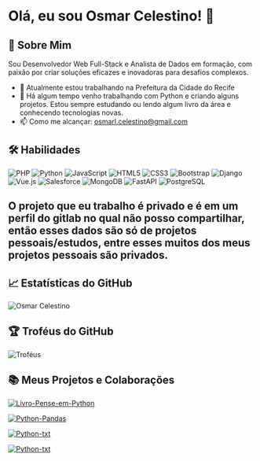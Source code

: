 # Olá, eu sou Osmar Celestino! 👋

## 🚀 Sobre Mim
Sou Desenvolvedor Web Full-Stack e Analista de Dados em formação, com paixão por criar soluções eficazes e inovadoras para desafios complexos.

- 🔭 Atualmente estou trabalhando na Prefeitura da Cidade do Recife
- 🌱 Há algum tempo venho trabalhando com  Python e criando alguns projetos. Estou sempre estudando ou lendo algum livro da área e conhecendo tecnologias novas.
- 📫 Como me alcançar: osmarl.celestino@gmail.com

## 🛠 Habilidades
![PHP](https://img.shields.io/badge/-PHP-777BB4?style=for-the-badge&logo=php&logoColor=white)
![Python](https://img.shields.io/badge/-Python-3776AB?style=for-the-badge&logo=python&logoColor=white)
![JavaScript](https://img.shields.io/badge/-JavaScript-F7DF1E?style=for-the-badge&logo=javascript&logoColor=black)
![HTML5](https://img.shields.io/badge/-HTML5-E34F26?style=for-the-badge&logo=html5&logoColor=white)
![CSS3](https://img.shields.io/badge/-CSS3-1572B6?style=for-the-badge&logo=css3&logoColor=white)
![Bootstrap](https://img.shields.io/badge/-Bootstrap-7952B3?style=for-the-badge&logo=bootstrap&logoColor=white)
![Django](https://img.shields.io/badge/-Django-092E20?style=for-the-badge&logo=django&logoColor=white)
![Vue.js](https://img.shields.io/badge/-Vue.js-4FC08D?style=for-the-badge&logo=vue.js&logoColor=white)
![Salesforce](https://img.shields.io/badge/-Salesforce-00A1E0?style=for-the-badge&logo=salesforce&logoColor=white)
![MongoDB](https://img.shields.io/badge/-MongoDB-47A248?style=for-the-badge&logo=mongodb&logoColor=white)
![FastAPI](https://img.shields.io/badge/-FastAPI-009688?style=for-the-badge&logo=fastapi&logoColor=white)
![PostgreSQL](https://img.shields.io/badge/-PostgreSQL-336791?style=for-the-badge&logo=postgresql&logoColor=white)


## O projeto que eu trabalho é privado e é em um perfil do gitlab no qual não posso compartilhar, então esses dados são só de projetos pessoais/estudos, entre esses muitos dos meus projetos pessoais são privados.

## 📈 Estatísticas do GitHub
![Osmar Celestino](https://github-readme-stats.vercel.app/api?username=OsmarCelestino&show_icons=true&theme=radical)

## 🏆 Troféus do GitHub
![Troféus](https://github-profile-trophy.vercel.app/?username=OsmarCelestino&theme=dracula&no-frame=true)

## 📚 Meus Projetos e Colaborações

[![Livro-Pense-em-Python](https://github-readme-stats.vercel.app/api/pin/?username=OsmarCelestino&repo=Livro-Pense-em-Python&theme=vision-friendly-dark)](https://github.com/OsmarCelestino/Livro-Pense-em-Python)

[![Python-Pandas](https://github-readme-stats.vercel.app/api/pin/?username=OsmarCelestino&repo=Python-Pandas&theme=vision-friendly-dark)](https://github.com/OsmarCelestino/Python-Pandas)

[![Python-txt](https://github-readme-stats.vercel.app/api/pin/?username=OsmarCelestino&repo=Python-txt&theme=vision-friendly-dark)](https://github.com/OsmarCelestino/Python-txt)

[![Python-txt](https://github-readme-stats.vercel.app/api/pin/?username=OsmarCelestino&repo=Python-txt&theme=vision-friendly-dark)](https://github.com/OsmarCelestino/Python-txt)





